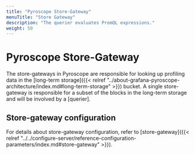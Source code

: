 ```yaml
---
title: "Pyroscope Store-Gateway"
menuTitle: "Store Gateway"
description: "The querier evaluates PromQL expressions."
weight: 50
---
```


# Pyroscope Store-Gateway

The store-gateways in Pyroscope are responsible for looking up profiling data in the [long-term storage]({{< relref "../about-grafana-pyroscope-architecture/index.md#long-term-storage" >}}) bucket. A single store-gateway is responsible for a subset of the blocks in the long-term storage and will be involved by a [querier].

## Store-gateway configuration

For details about store-gateway configuration, refer to [store-gateway]({{< relref "../../configure-server/reference-configuration-parameters/index.md#store-gateway" >}}).
